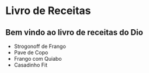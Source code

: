 # Livro de Receitas 

## Bem vindo ao livro de receitas do **Dio**
 - Strogonoff de Frango
 - Pave de Copo
 - Frango com Quiabo
 - Casadinho Fit

